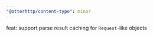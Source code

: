 ```yaml
---
"@otterhttp/content-type": minor
---
```


feat: support parse result caching for `Request`-like objects
